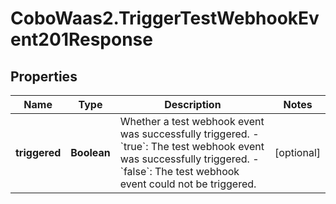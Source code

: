 # CoboWaas2.TriggerTestWebhookEvent201Response

## Properties

Name | Type | Description | Notes
------------ | ------------- | ------------- | -------------
**triggered** | **Boolean** | Whether a test webhook event was successfully triggered. - &#x60;true&#x60;: The test webhook event was successfully triggered. - &#x60;false&#x60;: The test webhook event could not be triggered.  | [optional] 


